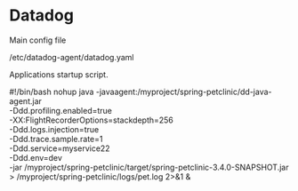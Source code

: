 # Datadog

Main config file

/etc/datadog-agent/datadog.yaml


Applications startup script.

#!/bin/bash
nohup java -javaagent:/myproject/spring-petclinic/dd-java-agent.jar \
  -Ddd.profiling.enabled=true \
  -XX:FlightRecorderOptions=stackdepth=256 \
  -Ddd.logs.injection=true \
  -Ddd.trace.sample.rate=1 \
  -Ddd.service=myservice22 \
  -Ddd.env=dev \
  -jar /myproject/spring-petclinic/target/spring-petclinic-3.4.0-SNAPSHOT.jar > /myproject/spring-petclinic/logs/pet.log 2>&1 &
